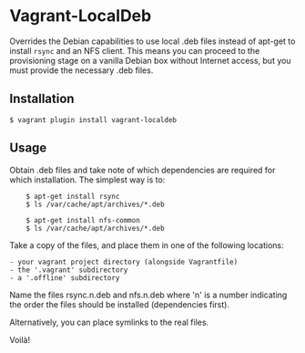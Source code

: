 # Vagrant-LocalDeb

Overrides the Debian capabilities to use local .deb files instead of apt-get to install `rsync` and an NFS client. This means you can proceed to the provisioning stage on a vanilla Debian box without Internet access, but you must provide the necessary .deb files.

## Installation

    $ vagrant plugin install vagrant-localdeb

## Usage

Obtain .deb files and take note of which dependencies are required for which installation. The simplest way is to:

```
    $ apt-get install rsync
    $ ls /var/cache/apt/archives/*.deb
```

```
    $ apt-get install nfs-common
    $ ls /var/cache/apt/archives/*.deb
```

Take a copy of the files, and place them in one of the following locations:

    - your vagrant project directory (alongside Vagrantfile)
    - the '.vagrant' subdirectory
    - a '.offline' subdirectory

Name the files rsync.n.deb and nfs.n.deb where 'n' is a number indicating the order the files should be installed (dependencies first).

Alternatively, you can place symlinks to the real files.

Voilà!

